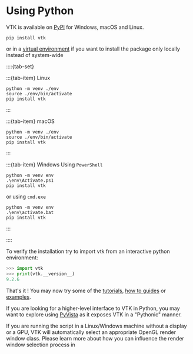 # Using Python

VTK is available on [PyPI](https://pypi.org/) for Windows, macOS and Linux.
```
pip install vtk
```
or in a [virtual environment](https://docs.python.org/3/library/venv.html) if you want to install the package only locally instead of system-wide

::::{tab-set}

:::{tab-item} Linux

```
python -m venv ./env
source ./env/bin/activate
pip install vtk
```
:::

:::{tab-item} macOS

```
python -m venv ./env
source ./env/bin/activate
pip install vtk
```
:::

:::{tab-item} Windows
Using `PowerShell`
```
python -m venv env
.\env\Activate.ps1
pip install vtk
```

or using `cmd.exe`
```
python -m venv env
.\env\activate.bat
pip install vtk
```
:::

::::

To verify the installation try to import vtk from an interactive python environment:

```python
>>> import vtk
>>> print(vtk.__version__)
9.2.6
```

That's it ! You may now try some of the
[tutorials](https://kitware.github.io/vtk-examples/site/Python/#tutorial),
[how to guides](https://kitware.github.io/vtk-examples/site/PythonHowTo) or
[examples](https://kitware.github.io/vtk-examples/site/Python).

If you are looking for a higher-level interface to VTK in Python, you may want
to explore using [PyVista](https://docs.pyvista.org) as it exposes VTK in a
"Pythonic" manner.

If you are running the script in a Linux/Windows machine without a display or a GPU, VTK will automatically
select an appropriate OpenGL render window class. Please learn more about how you can influence the
render window selection process in [](/advanced/runtime_settings.md#opengl)
